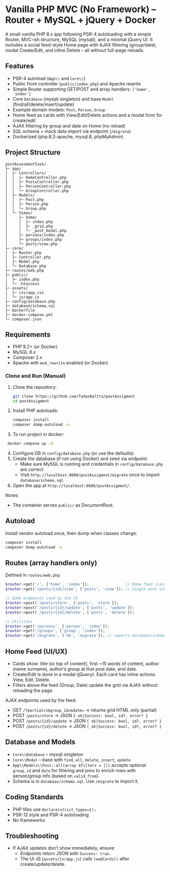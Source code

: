 # Vanilla PHP MVC (No Framework) – Router + MySQL + jQuery + Docker

A small vanilla PHP 8.x app following PSR-4 autoloading with a simple Router, MVC-ish structure, MySQL (mysqli), and a minimal jQuery UI. It includes a social feed-style Home page with AJAX filtering (group/date), modal Create/Edit, and inline Delete – all without full-page reloads.

## Features
- PSR-4 autoload (`App\\` and `Core\\`)
- Public front controller (`public/index.php`) and Apache rewrite
- Simple Router supporting GET/POST and array handlers: `['home', 'index']`
- Core `Database` (mysqli singleton) and base `Model` (find/all/delete/insert/update)
- Example domain models: `Post`, `Person`, `Group`
- Home feed as cards with View/Edit/Delete actions and a modal form for create/edit
- AJAX filtering by group and date on Home (no reload)
- SQL schema + mock data import via endpoint (`/migrate`)
- Dockerized (php:8.3-apache, mysql:8, phpMyAdmin)

## Project Structure
```
postAssesmentTask/
├─ app/
│  ├─ Controllers/
│  │  ├─ HomeController.php
│  │  ├─ PostsController.php
│  │  ├─ PersonController.php
│  │  └─ GroupController.php
│  ├─ Models/
│  │  ├─ Post.php
│  │  ├─ Person.php
│  │  └─ Group.php
│  └─ Views/
│     ├─ home/
│     │  ├─ index.php
│     │  ├─ _grid.php
│     │  └─ _post_modal.php
│     ├─ persons/index.php
│     ├─ groups/index.php
│     └─ posts/view.php
├─ core/
│  ├─ Router.php
│  ├─ Controller.php
│  ├─ Model.php
│  └─ Database.php
├─ routes/web.php
├─ public/
│  ├─ index.php
│  └─ .htaccess
├─ assets/
│  ├─ css/app.css
│  └─ js/app.js
├─ config/database.php
├─ database/schema.sql
├─ Dockerfile
├─ docker-compose.yml
└─ composer.json
```

## Requirements
- PHP 8.2+ (or Docker)
- MySQL 8.x
- Composer 2.x
- Apache with `mod_rewrite` enabled (or Docker)


### Clone and Run (Manual)
1. Clone the repository:
   ```bash
   git clone https://github.com/TadasBaltru/postAssigment
   cd postAssigment
   ```
2. Install PHP autoloads:
   ```bash
   composer install
   composer dump-autoload -o
   ```
3. To run project in docker:   
  ```bash
   docker compose up -d
  ```
4. Configure DB in `config/database.php` (or use the defaults).
5. Create the database (if not using Docker) and seed via endpoint:
   - Make sure MySQL is running and credentials in `config/database.php` are correct
   - Visit `http://localhost:8080/postAssigment/migrate` once to import `database/schema.sql`
6. Open the app at `http://localhost:8080/postAssigment/`.

Notes:
- The container serves `public/` as DocumentRoot.

## Autoload
Install vendor autoload once, then dump when classes change:
```bash
composer install
composer dump-autoload -o
```

## Routes (array handlers only)
Defined in `routes/web.php`:
```php
$router->get('/', ['home', 'index']);                // Home feed (cards + modal create/edit)
$router->get('/posts/{id}/view', ['posts', 'view']); // Single post view

// AJAX endpoints used by the UI
$router->post('/posts/store', ['posts', 'store']);
$router->post('/posts/{id}/update', ['posts', 'update']);
$router->post('/posts/{id}/delete', ['posts', 'delete']);

// Utilities
$router->get('/persons', ['person', 'index']);
$router->get('/groups', ['group', 'index']);
$router->get('/migrate', ['db', 'migrate']); // imports database/schema.sql
```

## Home Feed (UI/UX)
- Cards show: title (or top of content), first ~15 words of content, author (name surname), author’s group at that post date, and date.
- Create/Edit is done in a modal (jQuery). Each card has inline actions: View, Edit, Delete.
- Filters above the feed (Group, Date) update the grid via AJAX without reloading the page.

AJAX endpoints used by the feed:
- GET `/?partial=1&group_id=&date=` → returns grid HTML only (partial)
- POST `/posts/store` → JSON `{ ok|Success: bool, id?, error? }`
- POST `/posts/{id}/update` → JSON `{ ok|Success: bool, id?, error? }`
- POST `/posts/{id}/delete` → JSON `{ ok|Success: bool, id?, error? }`

## Database and Models
- `Core\\Database` – mysqli singleton
- `Core\\Model` – base with `find`, `all`, `delete`, `insert`, `update`
- `App\\Models\\Post::all(array $filters = [])` accepts optional `group_id` and `date` for filtering and joins to enrich rows with person/group info (based on `valid_from`).
- Schema is in `database/schema.sql`. Use `/migrate` to import it.

## Coding Standards
- PHP files use `declare(strict_types=1);`
- PSR-12 style and PSR-4 autoloading
- No frameworks

## Troubleshooting
- If AJAX updates don’t show immediately, ensure:
  - Endpoints return JSON with `Success: true`.
  - The UI JS (`assets/js/app.js`) calls `loadCards()` after create/update/delete.


